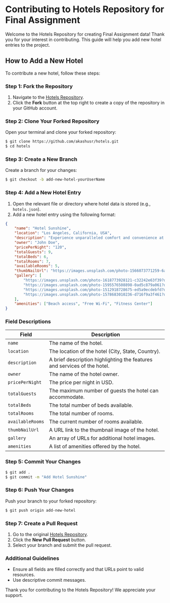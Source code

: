 # Contributing to Hotels Repository for Final Assignment

Welcome to the Hotels Repository for creating Final Assignment data! Thank you for your interest in contributing. This guide will help you add new hotel entries to the project.

## How to Add a New Hotel
To contribute a new hotel, follow these steps:

### Step 1: Fork the Repository
1. Navigate to the [Hotels Repository](https://github.com/akashusr/hotels).
2. Click the **Fork** button at the top right to create a copy of the repository in your GitHub account.

### Step 2: Clone Your Forked Repository
Open your terminal and clone your forked repository:
```bash
$ git clone https://github.com/akashusr/hotels.git
$ cd hotels
```

### Step 3: Create a New Branch
Create a branch for your changes:
```bash
$ git checkout -b add-new-hotel-yourUserName
```

### Step 4: Add a New Hotel Entry
1. Open the relevant file or directory where hotel data is stored (e.g., `hotels.json`).
2. Add a new hotel entry using the following format:

```json
{
    "name": "Hotel Sunshine",
    "location": "Los Angeles, California, USA",
    "description": "Experience unparalleled comfort and convenience at Hotel Sunshine, nestled in the vibrant heart of Los Angeles. Enjoy spacious rooms equipped with modern amenities, complimentary high-speed Wi-Fi, and stunning city views. Our dedicated staff ensures a memorable stay with personalized services and easy access to local attractions.",
    "owner": "John Doe",
    "pricePerNight": "120",
    "totalGuests": 9,
    "totalBeds": 6,
    "totalRooms": 7,
    "availableRooms": 5,
    "thumbNailUrl": "https://images.unsplash.com/photo-1566073771259-6a8506099945?q=80&w=2940&auto=format&fit=crop",
    "gallery": [
        "https://images.unsplash.com/photo-1618773928121-c32242e63f39?q=80&w=2940&auto=format&fit=crop",
        "https://images.unsplash.com/photo-1595576508898-0ad5c879a061?q=80&w=2940&auto=format&fit=crop",
        "https://images.unsplash.com/photo-1512918728675-ed5a9ecdebfd?q=80&w=2940&auto=format&fit=crop",
        "https://images.unsplash.com/photo-1578683010236-d716f9a3f461?q=80&w=2940&auto=format&fit=crop"
    ],
    "amenities": ["Beach access", "Free Wi-Fi", "Fitness Center"]
}
```

### Field Descriptions
| Field           | Description                                                                 |
|-----------------|-----------------------------------------------------------------------------|
| `name`          | The name of the hotel.                                                      |
| `location`      | The location of the hotel (City, State, Country).                          |
| `description`   | A brief description highlighting the features and services of the hotel.   |
| `owner`         | The name of the hotel owner.                                               |
| `pricePerNight` | The price per night in USD.                                                |
| `totalGuests`   | The maximum number of guests the hotel can accommodate.                    |
| `totalBeds`     | The total number of beds available.                                        |
| `totalRooms`    | The total number of rooms.                                                 |
| `availableRooms`| The current number of rooms available.                                     |
| `thumbNailUrl`  | A URL link to the thumbnail image of the hotel.                            |
| `gallery`       | An array of URLs for additional hotel images.                              |
| `amenities`     | A list of amenities offered by the hotel.                                  |

### Step 5: Commit Your Changes
```bash
$ git add .
$ git commit -m "Add Hotel Sunshine"
```

### Step 6: Push Your Changes
Push your branch to your forked repository:
```bash
$ git push origin add-new-hotel
```

### Step 7: Create a Pull Request
1. Go to the original [Hotels Repository](https://github.com/akashusr/hotels).
2. Click the **New Pull Request** button.
3. Select your branch and submit the pull request.

### Additional Guidelines
- Ensure all fields are filled correctly and that URLs point to valid resources.
- Use descriptive commit messages.

Thank you for contributing to the Hotels Repository! We appreciate your support.

